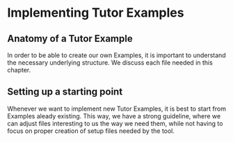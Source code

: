 Implementing Tutor Examples
=====

## Anatomy of a Tutor Example

In order to be able to create our own Examples, it is important to understand the necessary underlying structure. We discuss each file needed in this chapter.






## Setting up a starting point

Whenever we want to implement new Tutor Examples, it is best to start from Examples aleady existing. This way, we have a strong guideline, where we can adjust files interesting to us the way we need them, while not having to focus on proper creation of setup files needed by the tool. 